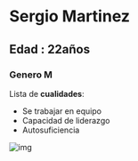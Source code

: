 # Sergio Martinez
## Edad : 22años
### Genero M

Lista de **cualidades**:

- Se trabajar en equipo
- Capacidad de liderazgo
- Autosuficiencia

![img](https://content.nationalgeographic.com.es/medio/2024/05/27/mono-aullador_00000000_240527143925_480x480.jpg)
